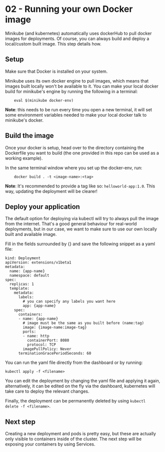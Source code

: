 # 02 - Running your own Docker image

Minikube (and kubernetes) automatically uses dockerHub to pull docker images for deployments. Of course, you can always build and deploy a local/custom built image. This step details how.


## Setup

Make sure that Docker is installed on your system.

Minikube uses its own docker engine to pull images, which means that images built locally won't be available to it.
You can make your local docker build for minikube's engine by running the following in a terminal:

```
    eval $(minikube docker-env)
```

**Note**: this needs to be run every time you open a new terminal, it will set some environment variables needed to make your local docker talk to minikube's docker.

## Build the image

Once your docker is setup, head over to the directory containing the Dockerfile you want to build (the one provided in this repo can be used as a working example).

In the same terminal window where you set up the docker-env, run: 

```
    docker build . -t <image-name>:<tag>
```

**Note**: It's recommended to provide a tag like so: `helloworld-app:1.0`. This way, updating the deployment will be clearer!

## Deploy your application

The default option for deploying via kubectl will try to always pull the image from the internet. That's a good general behaviour for real-world deployments, but in our case, we want to make sure to use our own locally built and available image.

Fill in the fields surrounded by {} and save the following snippet as a yaml file: 

```
kind: Deployment
apiVersion: extensions/v1beta1
metadata:
  name: {app-name}
  namespace: default
spec:
  replicas: 1
  template:
    metadata:
      labels:
        # you can specify any labels you want here
        app: {app-name}
    spec:
      containers:
      - name: {app-name}
        # image must be the same as you built before (name:tag)
        image: {image-name:image-tag}
        ports:
        - name: http
          containerPort: 8080
          protocol: TCP
        imagePullPolicy: Never
      terminationGracePeriodSeconds: 60
```

You can run the yaml file directly from the dashboard or by running:

```
kubectl apply -f <filename>
```

You can edit the deployment by changing the yaml file and applying it again, alternatively, it can be edited on the fly via the dashboard, kubernetes will take care to deploy the relevant changes.

Finally, the deployment can be permanently deleted by using `kubectl delete -f <filename>`.

## Next step

Creating a new deployment and pods is pretty easy, but these are actually only visible to containers inside of the cluster. The next step will be exposing your containers by using Services.
